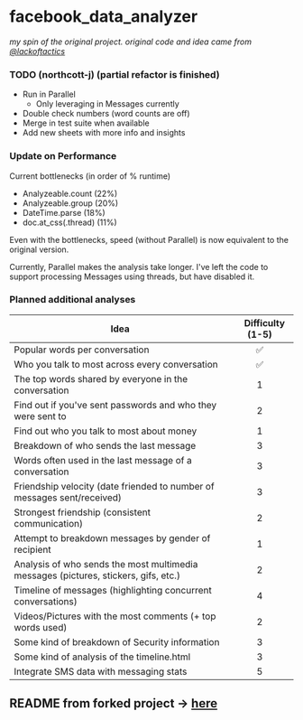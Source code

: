 # facebook_data_analyzer
_my spin of the original project. original code and idea came from [@lackoftactics](https://github.com/Lackoftactics)_

### TODO (northcott-j) (partial refactor is finished)
- Run in Parallel
    - Only leveraging in Messages currently
- Double check numbers (word counts are off)
- Merge in test suite when available
- Add new sheets with more info and insights

### Update on Performance
Current bottlenecks (in order of % runtime)
- Analyzeable.count   (22%)
- Analyzeable.group   (20%)
- DateTime.parse      (18%)
- doc.at_css(.thread) (11%)

Even with the bottlenecks, speed (without Parallel) is now equivalent to the original version.

Currently, Parallel makes the analysis take longer. I've left the code to support processing Messages using threads, but have disabled it.

### Planned additional analyses 
|                                       Idea                                          |     Difficulty (1-5)
|                                    -----------                                      |          :----:
| Popular words per conversation                                                      | :white_check_mark:
| Who you talk to most across every conversation                                      | :white_check_mark:
| The top words shared by everyone in the conversation                                | 1
| Find out if you've sent passwords and who they were sent to                         | 2
| Find out who you talk to most about money                                           | 1
| Breakdown of who sends the last message                                             | 3
| Words often used in the last message of a conversation                              | 3
| Friendship velocity (date friended to number of messages sent/received)             | 3
| Strongest friendship (consistent communication)                                     | 2
| Attempt to breakdown messages by gender of recipient                                | 1
| Analysis of who sends the most multimedia messages (pictures, stickers, gifs, etc.) | 2
| Timeline of messages (highlighting concurrent conversations)                        | 4
| Videos/Pictures with the most comments (+ top words used)                           | 2
| Some kind of breakdown of Security information                                      | 3
| Some kind of analysis of the timeline.html                                          | 3
| Integrate SMS data with messaging stats                                             | 5

## README from forked project -> [here](https://github.com/Lackoftactics/facebook_data_analyzer)

